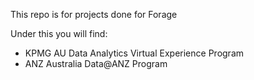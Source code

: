 This repo is for projects done for Forage

Under this you will find:
* KPMG AU Data Analytics Virtual Experience Program
* ANZ Australia Data@ANZ Program

